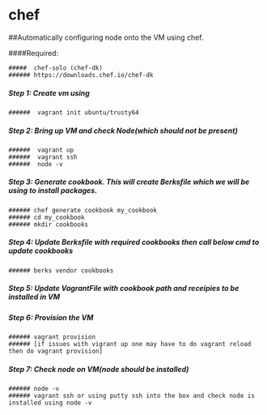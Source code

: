 # chef
##Automatically configuring node onto the VM using chef.


####Required:
```
#####  chef-solo (chef-dk)
###### https://downloads.chef.io/chef-dk
```
##### Step 1: Create vm using 
```
######	vagrant init ubuntu/trusty64
```
##### Step 2: Bring up VM and check Node(which should not be present)
```
######	vagrant up
######  vagrant ssh
######	node -v 
```
##### Step 3:	Generate cookbook.  This will create Berksfile which we will be using to install packages.
```
###### chef generate cookbook my_cookbook
###### cd my_cookbook
###### mkdir cookbooks
```
##### Step 4: Update Berksfile with required cookbooks then call below cmd to update cookbooks	
```
###### berks vendor cookbooks
```
##### Step 5: Update VagrantFile with cookbook path and receipies to be installed in VM

##### Step 6: Provision the VM
```
###### vagrant provision
###### [if issues with vigrant up one may have to do vagrant reload then do vagrant provision]
```

##### Step 7: Check node on VM(node should be installed)
```
###### node -v 
###### vagrant ssh or using putty ssh into the box and check node is installed using node -v
```
